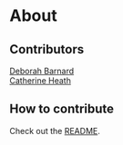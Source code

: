 # About

## Contributors

[Deborah Barnard](https://www.starfallprojects.co.uk/)  
[Catherine Heath](http://awaywithwords.co/)

## How to contribute

Check out the [README](https://github.com/StarfallProjects/consultant-tech-writer-toolkit).
